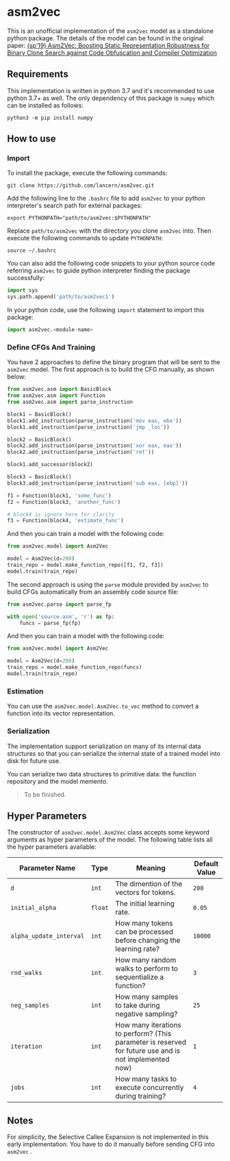 # asm2vec

This is an unofficial implementation of the `asm2vec` model as a standalone python package. The details of the model can be found in the original paper: [(sp'19) Asm2Vec: Boosting Static Representation Robustness for Binary Clone Search against Code Obfuscation and Compiler Optimization](https://www.computer.org/csdl/proceedings-article/sp/2019/666000a038/19skfc3ZfKo)

## Requirements

This implementation is written in python 3.7 and it's recommended to use python 3.7+ as well. The only dependency of this package is `numpy` which can be installed as follows:

```shell
python3 -m pip install numpy
```

## How to use

### Import

To install the package, execute the following commands:

```shell
git clone https://github.com/lancern/asm2vec.git
```

Add the following line to the `.bashrc` file to add `asm2vec` to your python interpreter's search path for external packages:

```shell
export PYTHONPATH="path/to/asm2vec:$PYTHONPATH"
```

Replace `path/to/asm2vec` with the directory you clone `asm2vec` into. Then execute the following commands to update `PYTHONPATH`:

```shell
source ~/.bashrc
```

You can also add the following code snippets to your python source code referring `asm2vec` to guide python interpreter finding the package successfully:

```python
import sys
sys.path.append('path/to/asm2vec1')
```

In your python code, use the following `import` statement to import this package:

```python
import asm2vec.<module-name>
```

### Define CFGs And Training

You have 2 approaches to define the binary program that will be sent to the `asm2vec` model. The first approach is to build the CFG manually, as shown below:

```python
from asm2vec.asm import BasicBlock
from asm2vec.asm import Function
from asm2vec.asm import parse_instruction

block1 = BasicBlock()
block1.add_instruction(parse_instruction('mov eax, ebx'))
block1.add_instruction(parse_instruction('jmp _loc'))

block2 = BasicBlock()
block2.add_instruction(parse_instruction('xor eax, eax'))
block2.add_instruction(parse_instruction('ret'))

block1.add_successor(block2)

block3 = BasicBlock()
block3.add_instruction(parse_instruction('sub eax, [ebp]'))

f1 = Function(block1, 'some_func')
f2 = Function(block3, 'another_func')

# block4 is ignore here for clarity
f3 = Function(block4, 'estimate_func')
```

And then you can train a model with the following code:

```python
from asm2vec.model import Asm2Vec

model = Asm2Vec(d=200)
train_repo = model.make_function_repo([f1, f2, f3])
model.train(train_repo)
```

The second approach is using the `parse` module provided by `asm2vec` to build CFGs automatically from an assembly code source file:

```python
from asm2vec.parse import parse_fp

with open('source.asm', 'r') as fp:
    funcs = parse_fp(fp)
```

And then you can train a model with the following code:

```python
from asm2vec.model import Asm2Vec

model = Asm2Vec(d=200)
train_repo = model.make_function_repo(funcs)
model.train(train_repo)
```

### Estimation

You can use the `asm2vec.model.Asm2Vec.to_vec` method to convert a function into its vector representation.

### Serialization

The implementation support serialization on many of its internal data structures so that you can serialize the internal state of a trained model into disk for future use.

You can serialize two data structures to primitive data: the function repository and the model memento.

> To be finished.

## Hyper Parameters

The constructor of `asm2vec.model.Asm2Vec` class accepts some keyword arguments as hyper parameters of the model. The following table lists all the hyper parameters available:

| Parameter Name          | Type    | Meaning                                                                                                | Default Value |
| ----------------------- | ------- | ------------------------------------------------------------------------------------------------------ | ------------- |
| `d`                     | `int`   | The dimention of the vectors for tokens.                                                               | `200`         |
| `initial_alpha`         | `float` | The initial learning rate.                                                                             | `0.05`        |
| `alpha_update_interval` | `int`   | How many tokens can be processed before changing the learning rate?                                    | `10000`       |
| `rnd_walks`             | `int`   | How many random walks to perform to sequentialize a function?                                          | `3`           |
| `neg_samples`           | `int`   | How many samples to take during negative sampling?                                                     | `25`          |
| `iteration`             | `int`   | How many iterations to perform? (This parameter is reserved for future use and is not implemented now) | `1`           |
| `jobs`                  | `int`   | How many tasks to execute concurrently during training?                                                | `4`           |

## Notes

For simplicity, the Selective Callee Expansion is not implemented in this early implementation. You have to do it manually before sending CFG into `asm2vec` .
